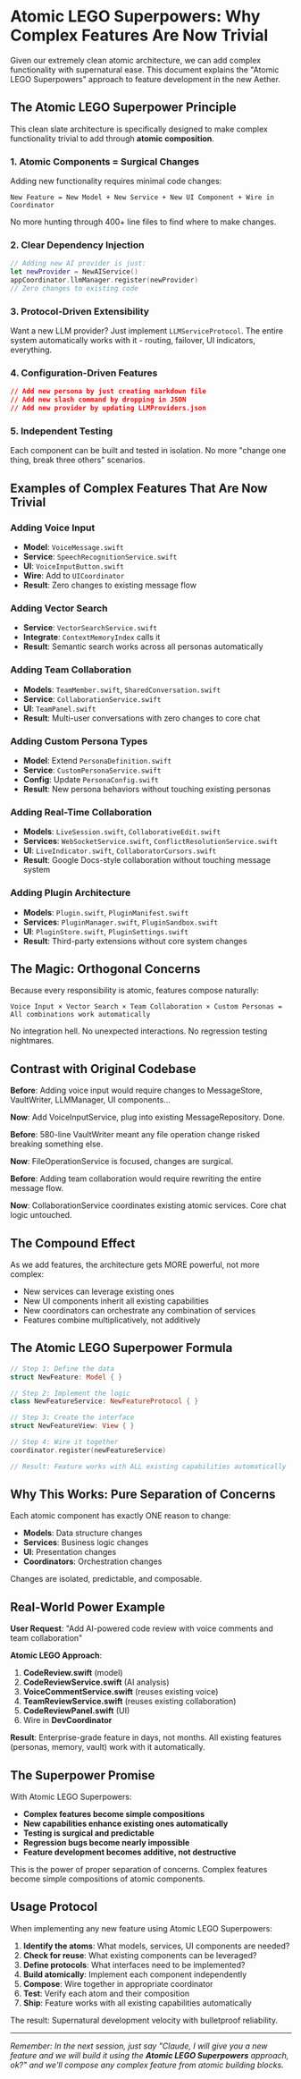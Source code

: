 # Atomic LEGO Superpowers: Why Complex Features Are Now Trivial

Given our extremely clean atomic architecture, we can add complex functionality with supernatural ease. This document explains the "Atomic LEGO Superpowers" approach to feature development in the new Aether.

## The Atomic LEGO Superpower Principle

This clean slate architecture is specifically designed to make complex functionality trivial to add through **atomic composition**.

### 1. **Atomic Components = Surgical Changes**
Adding new functionality requires minimal code changes:
```
New Feature = New Model + New Service + New UI Component + Wire in Coordinator
```
No more hunting through 400+ line files to find where to make changes.

### 2. **Clear Dependency Injection**
```swift
// Adding new AI provider is just:
let newProvider = NewAIService()
appCoordinator.llmManager.register(newProvider)
// Zero changes to existing code
```

### 3. **Protocol-Driven Extensibility**
Want a new LLM provider? Just implement `LLMServiceProtocol`. The entire system automatically works with it - routing, failover, UI indicators, everything.

### 4. **Configuration-Driven Features**
```json
// Add new persona by just creating markdown file
// Add new slash command by dropping in JSON
// Add new provider by updating LLMProviders.json
```

### 5. **Independent Testing**
Each component can be built and tested in isolation. No more "change one thing, break three others" scenarios.

## Examples of Complex Features That Are Now Trivial

### Adding Voice Input
- **Model**: `VoiceMessage.swift` 
- **Service**: `SpeechRecognitionService.swift`
- **UI**: `VoiceInputButton.swift`
- **Wire**: Add to `UICoordinator`
- **Result**: Zero changes to existing message flow

### Adding Vector Search
- **Service**: `VectorSearchService.swift` 
- **Integrate**: `ContextMemoryIndex` calls it
- **Result**: Semantic search works across all personas automatically

### Adding Team Collaboration
- **Models**: `TeamMember.swift`, `SharedConversation.swift`
- **Service**: `CollaborationService.swift`
- **UI**: `TeamPanel.swift`
- **Result**: Multi-user conversations with zero changes to core chat

### Adding Custom Persona Types
- **Model**: Extend `PersonaDefinition.swift`
- **Service**: `CustomPersonaService.swift`
- **Config**: Update `PersonaConfig.swift`
- **Result**: New persona behaviors without touching existing personas

### Adding Real-Time Collaboration
- **Models**: `LiveSession.swift`, `CollaborativeEdit.swift`
- **Services**: `WebSocketService.swift`, `ConflictResolutionService.swift`
- **UI**: `LiveIndicator.swift`, `CollaboratorCursors.swift`
- **Result**: Google Docs-style collaboration without touching message system

### Adding Plugin Architecture
- **Models**: `Plugin.swift`, `PluginManifest.swift`
- **Services**: `PluginManager.swift`, `PluginSandbox.swift`
- **UI**: `PluginStore.swift`, `PluginSettings.swift`
- **Result**: Third-party extensions without core system changes

## The Magic: Orthogonal Concerns

Because every responsibility is atomic, features compose naturally:

```
Voice Input × Vector Search × Team Collaboration × Custom Personas = 
All combinations work automatically
```

No integration hell. No unexpected interactions. No regression testing nightmares.

## Contrast with Original Codebase

**Before**: Adding voice input would require changes to MessageStore, VaultWriter, LLMManager, UI components...

**Now**: Add VoiceInputService, plug into existing MessageRepository. Done.

**Before**: 580-line VaultWriter meant any file operation change risked breaking something else.

**Now**: FileOperationService is focused, changes are surgical.

**Before**: Adding team collaboration would require rewriting the entire message flow.

**Now**: CollaborationService coordinates existing atomic services. Core chat logic untouched.

## The Compound Effect

As we add features, the architecture gets MORE powerful, not more complex:
- New services can leverage existing ones
- New UI components inherit all existing capabilities  
- New coordinators can orchestrate any combination of services
- Features combine multiplicatively, not additively

## The Atomic LEGO Superpower Formula

```swift
// Step 1: Define the data
struct NewFeature: Model { }

// Step 2: Implement the logic  
class NewFeatureService: NewFeatureProtocol { }

// Step 3: Create the interface
struct NewFeatureView: View { }

// Step 4: Wire it together
coordinator.register(newFeatureService)

// Result: Feature works with ALL existing capabilities automatically
```

## Why This Works: Pure Separation of Concerns

Each atomic component has exactly ONE reason to change:
- **Models**: Data structure changes
- **Services**: Business logic changes  
- **UI**: Presentation changes
- **Coordinators**: Orchestration changes

Changes are isolated, predictable, and composable.

## Real-World Power Example

**User Request**: "Add AI-powered code review with voice comments and team collaboration"

**Atomic LEGO Approach**:
1. **CodeReview.swift** (model)
2. **CodeReviewService.swift** (AI analysis) 
3. **VoiceCommentService.swift** (reuses existing voice)
4. **TeamReviewService.swift** (reuses existing collaboration)
5. **CodeReviewPanel.swift** (UI)
6. Wire in **DevCoordinator**

**Result**: Enterprise-grade feature in days, not months. All existing features (personas, memory, vault) work with it automatically.

## The Superpower Promise

With Atomic LEGO Superpowers:
- **Complex features become simple compositions**
- **New capabilities enhance existing ones automatically**  
- **Testing is surgical and predictable**
- **Regression bugs become nearly impossible**
- **Feature development becomes additive, not destructive**

This is the power of proper separation of concerns. Complex features become simple compositions of atomic components.

## Usage Protocol

When implementing any new feature using Atomic LEGO Superpowers:

1. **Identify the atoms**: What models, services, UI components are needed?
2. **Check for reuse**: What existing components can be leveraged?  
3. **Define protocols**: What interfaces need to be implemented?
4. **Build atomically**: Implement each component independently
5. **Compose**: Wire together in appropriate coordinator
6. **Test**: Verify each atom and their composition
7. **Ship**: Feature works with all existing capabilities automatically

The result: Supernatural development velocity with bulletproof reliability.

---

*Remember: In the next session, just say "Claude, I will give you a new feature and we will build it using the **Atomic LEGO Superpowers** approach, ok?" and we'll compose any complex feature from atomic building blocks.*